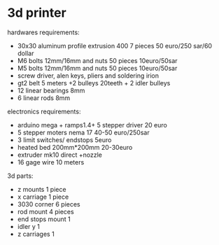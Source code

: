 # 3d printer
hardwares requirements:
* 30x30 aluminum profile extrusion 400 7 pieces 50 euro/250 sar/60 dollar
* M6 bolts 12mm/16mm and nuts 50 pieces 10euro/50sar
* M5 bolts 12mm/16mm and nuts 50 pieces 10euro/50sar
* screw driver, alen keys, pliers and soldering irion 
* gt2 belt 5 meters +2 bulleys 20teeth + 2 idler bulleys
* 12 linear bearings 8mm
* 6 linear rods 8mm

electronics requirements:
* arduino mega + ramps1.4+ 5 stepper driver 20 euro
* 5 stepper moters nema 17 40-50 euro/250sar
* 3 limit switches/ endstops 5euro
* heated bed 200mm*200mm 20-30euro
* extruder mk10 direct +nozzle
* 16 gage wire 10 meters

3d parts:
* z mounts 1 piece
* x carriage 1 piece
* 3030 corner 6 pieces
* rod mount 4 pieces
* end stops mount 1
* idler y 1
* z carriages 1
